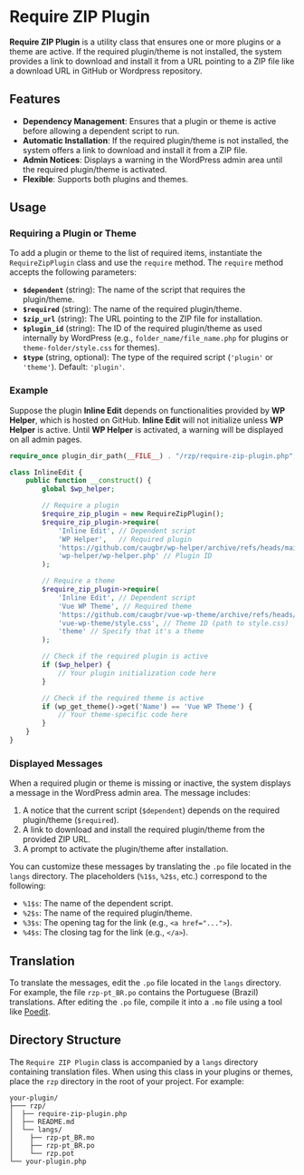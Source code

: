 ﻿# Require ZIP Plugin

**Require ZIP Plugin** is a utility class that ensures one or more plugins or a theme are active. If the required plugin/theme is not installed, the system provides a link to download and install it from a URL pointing to a ZIP file like a download URL in GitHub or Wordpress repository.


## Features

- **Dependency Management**: Ensures that a plugin or theme is active before allowing a dependent script to run.
- **Automatic Installation**: If the required plugin/theme is not installed, the system offers a link to download and install it from a ZIP file.
- **Admin Notices**: Displays a warning in the WordPress admin area until the required plugin/theme is activated.
- **Flexible**: Supports both plugins and themes.


## Usage

### Requiring a Plugin or Theme

To add a plugin or theme to the list of required items, instantiate the `RequireZipPlugin` class and use the `require` method. The `require` method accepts the following parameters:

- **`$dependent`** (string): The name of the script that requires the plugin/theme.
- **`$required`** (string): The name of the required plugin/theme.
- **`$zip_url`** (string): The URL pointing to the ZIP file for installation.
- **`$plugin_id`** (string): The ID of the required plugin/theme as used internally by WordPress (e.g., `folder_name/file_name.php` for plugins or `theme-folder/style.css` for themes).
- **`$type`** (string, optional): The type of the required script (`'plugin'` or `'theme'`). Default: `'plugin'`.


### Example

Suppose the plugin **Inline Edit** depends on functionalities provided by **WP Helper**, which is hosted on GitHub. **Inline Edit** will not initialize unless **WP Helper** is active. Until **WP Helper** is activated, a warning will be displayed on all admin pages.

```php
require_once plugin_dir_path(__FILE__) . "/rzp/require-zip-plugin.php";

class InlineEdit {
    public function __construct() {
        global $wp_helper;

        // Require a plugin
        $require_zip_plugin = new RequireZipPlugin();
        $require_zip_plugin->require(
            'Inline Edit', // Dependent script
            'WP Helper',   // Required plugin
            'https://github.com/caugbr/wp-helper/archive/refs/heads/main.zip', // ZIP URL
            'wp-helper/wp-helper.php' // Plugin ID
        );

        // Require a theme
        $require_zip_plugin->require(
            'Inline Edit', // Dependent script
            'Vue WP Theme', // Required theme
            'https://github.com/caugbr/vue-wp-theme/archive/refs/heads/main.zip', // ZIP URL
            'vue-wp-theme/style.css', // Theme ID (path to style.css)
            'theme' // Specify that it's a theme
        );

        // Check if the required plugin is active
        if ($wp_helper) {
            // Your plugin initialization code here
        }

        // Check if the required theme is active
        if (wp_get_theme()->get('Name') == 'Vue WP Theme') {
            // Your theme-specific code here
        }
    }
}
```


### Displayed Messages

When a required plugin or theme is missing or inactive, the system displays a message in the WordPress admin area. The message includes:

1. A notice that the current script (`$dependent`) depends on the required plugin/theme (`$required`).
2. A link to download and install the required plugin/theme from the provided ZIP URL.
3. A prompt to activate the plugin/theme after installation.

You can customize these messages by translating the `.po` file located in the `langs` directory. The placeholders (`%1$s`, `%2$s`, etc.) correspond to the following:

- `%1$s`: The name of the dependent script.
- `%2$s`: The name of the required plugin/theme.
- `%3$s`: The opening tag for the link (e.g.,  `<a href="...">`).
- `%4$s`: The closing tag for the link (e.g.,  `</a>`).


## Translation

To translate the messages, edit the `.po` file located in the `langs` directory. For example, the file `rzp-pt_BR.po` contains the Portuguese (Brazil) translations. After editing the `.po` file, compile it into a `.mo` file using a tool like [Poedit](https://poedit.net/).


## Directory Structure

The `Require ZIP Plugin` class is accompanied by a `langs` directory containing translation files. When using this class in your plugins or themes, place the `rzp` directory in the root of your project. For example:
```
your-plugin/
├─── rzp/
│  ├── require-zip-plugin.php
│  ├── README.md
│  └── langs/
│    ├── rzp-pt_BR.mo
│    ├── rzp-pt_BR.po
│    └── rzp.pot
└── your-plugin.php
```